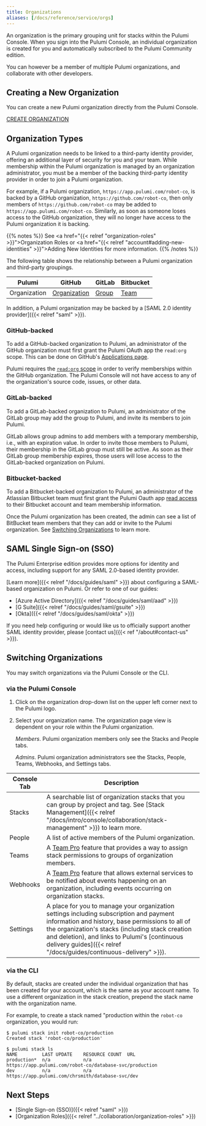 ```yaml
---
title: Organizations
aliases: [/docs/reference/service/orgs]
---
```


An organization is the primary grouping unit for stacks within the Pulumi Console.
When you sign into the Pulumi Console, an individual organization is created for you and
automatically subscribed to the Pulumi Community edition.

You can however be a member of multiple Pulumi organizations, and collaborate
with other developers.

## Creating a New Organization

You can create a new Pulumi organization directly from the Pulumi Console.

<a class="btn btn-secondary" href="https://app.pulumi.com/site/organizations/add" target="_blank">
    CREATE ORGANIZATION
</a>


## Organization Types

A Pulumi organization needs to be linked to a third-party identity provider, offering an additional layer
of security for you and your team. While membership within the Pulumi organization is managed by
an organization administrator, you must be a member of the backing third-party identity provider in order
to join a Pulumi organization.

For example, if a Pulumi organization, `https://app.pulumi.com/robot-co`, is backed by a GitHub organization,
`https://github.com/robot-co`, then only members of `https://github.com/robot-co` may be added to `https://app.pulumi.com/robot-co`.
Similarly, as soon as someone loses access to the GitHub organization, they will no
longer have access to the Pulumi organization it is backing.

{{% notes %}}
See <a href="{{< relref "organization-roles" >}}">Organization Roles</a> or
<a href="{{< relref "account#adding-new-identities" >}}">Adding New Identities</a>
for more information.
{{% /notes %}}

The following table shows the relationship between a Pulumi organization and third-party groupings.

| Pulumi | GitHub | GitLab | Bitbucket |
|--------|--------|--------|--------|
| Organization | [Organization](https://github.com/collab-uniba/socialcde4eclipse/wiki/How-to-setup-a-GitHub-organization,-project-and-team) | [Group](https://docs.gitlab.com/ce/user/group/) | [Team](https://confluence.atlassian.com/bitbucket/teams-321853005.html) |

In addition, a Pulumi organization may be backed by a [SAML 2.0 identity provider]({{< relref "saml" >}}).

### GitHub-backed

To add a GitHub-backed organization to Pulumi, an administrator of the GitHub organization must
first grant the Pulumi OAuth app the `read:org` scope. This can be done on GitHub's 
[Applications page](https://github.com/settings/connections/applications/7cf9078f3c92b17a5f0f).

Pulumi requires the [`read:org` scope](https://developer.github.com/apps/building-oauth-apps/understanding-scopes-for-oauth-apps/#available-scopes)
in order to verify memberships within the GitHub organization. The Pulumi Console
will not have access to any of the organization's source code, issues, or other data.

### GitLab-backed

To add a GitLab-backed organization to Pulumi, an administrator of the GitLab group
may add the group to Pulumi, and invite its members to join Pulumi.

GitLab allows group admins to add members with a temporary membership, i.e., with an expiration value. In order to invite
those members to Pulumi, their membership in the GitLab group must still be active. As soon as their
GitLab group membership expires, those users will lose access to the GitLab-backed organization on Pulumi.

### Bitbucket-backed

To add a Bitbucket-backed organization to Pulumi, an administrator of the Atlassian Bitbucket team
must first grant the Pulumi Oauth app [read access](https://confluence.atlassian.com/bitbucket/oauth-on-bitbucket-cloud-238027431.html#OAuthonBitbucketCloud-Scopes) to their Bitbucket account and team membership information.

Once the Pulumi organization has been created, the admin can see a list of BitBucket team members
that they can add or invite to the Pulumi organization. See [Switching Organizations](#switching-organizations)
to learn more.


## SAML Single Sign-on (SSO)

The Pulumi Enterprise edition provides more options for identity and access, including support for
any SAML 2.0-based identity provider.

[Learn more]({{< relref "/docs/guides/saml" >}}) about configuring a SAML-based organization on Pulumi. Or refer to one
of our guides:

- [Azure Active Directory]({{< relref "/docs/guides/saml/aad" >}})
- [G Suite]({{< relref "/docs/guides/saml/gsuite" >}})
- [Okta]({{< relref "/docs/guides/saml/okta" >}})



If you need help configuring or would like us to officially support another SAML identity provider,
please [contact us]({{< ref "/about#contact-us" >}}).

## Switching Organizations

You may switch organizations via the Pulumi Console or the CLI.

### via the Pulumi Console

1. Click on the organization drop-down list on the upper left corner next to the Pulumi logo.
1. Select your organization name. The organization page view is dependent on your role within the Pulumi organization.

     _Members_. Pulumi organization members only see the Stacks and People tabs.

     _Admins_. Pulumi organization administrators see the Stacks, People, Teams, Webhooks, and Settings tabs.


| Console Tab | Description |
|--------|--------|
| Stacks | A searchable list of organization stacks that you can group by project and tag. See [Stack Management]({{< relref "/docs/intro/console/collaboration/stack-management" >}}) to learn more. |
| People | A list of active members of the Pulumi organization. |
| Teams | A [Team Pro](https://www.pulumi.com/pricing/) feature that provides a way to assign stack permissions to groups of organization members. |
| Webhooks | A [Team Pro](https://www.pulumi.com/pricing/) feature that allows external services to be notified about events happening on an organization, including events occurring on organization stacks. |
| Settings | A place for you to manage your organization settings including subscription and payment information and history, base permissions to all of the organization's stacks (including stack creation and deletion), and links to Pulumi's [continuous delivery guides]({{< relref "/docs/guides/continuous-delivery" >}}). |

### via the CLI

By default, stacks are created under the individual organization that has been created for your account, which is the same as
your account name.
To use a different organization in the stack creation, prepend the stack name with the organization name.

For example, to create a stack named "production within the `robot-co` organization, you would run:

```
$ pulumi stack init robot-co/production
Created stack 'robot-co/production'

$ pulumi stack ls
NAME         LAST UPDATE    RESOURCE COUNT  URL
production*  n/a            n/a             https://app.pulumi.com/robot-co/database-svc/production
dev          n/a            n/a             https://app.pulumi.com/chrsmith/database-svc/dev
```

## Next Steps

* [Single Sign-on (SSO)]({{< relref "saml" >}})
* [Organization Roles]({{< relref "../collaboration/organization-roles" >}})
